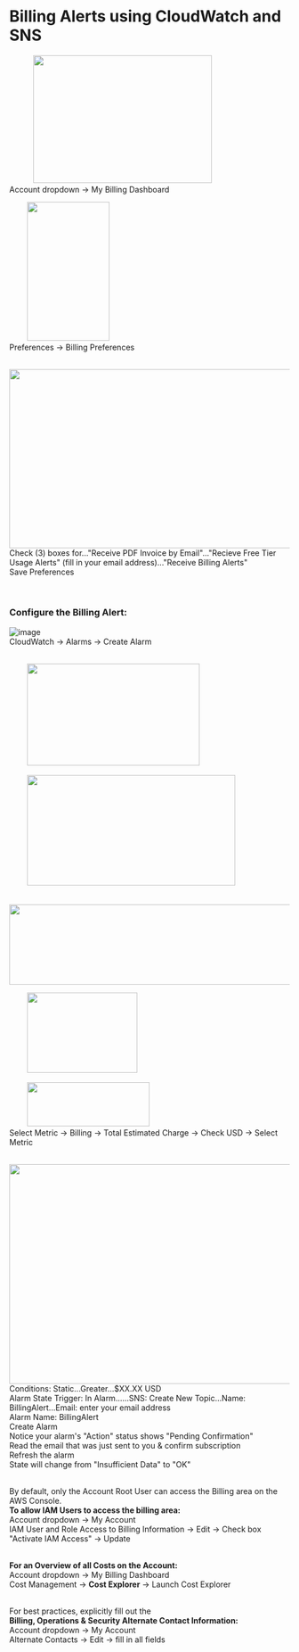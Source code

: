 # Billing Alerts using CloudWatch and SNS

&nbsp;&nbsp;&nbsp;&nbsp;&nbsp;&nbsp;&nbsp;&nbsp;&nbsp;&nbsp;&nbsp;<img src="https://user-images.githubusercontent.com/80132085/112924969-0d4a1e00-90df-11eb-85ab-989ba5b7ff81.png" width="321" height="229.5"> \
Account dropdown → My Billing Dashboard

&nbsp;&nbsp;&nbsp;&nbsp;&nbsp;&nbsp;&nbsp;&nbsp;<img src="https://user-images.githubusercontent.com/80132085/112925436-dc1e1d80-90df-11eb-8134-fb78827bba5a.png" width="148.5" height="249"> \
Preferences → Billing Preferences

&nbsp;&nbsp;&nbsp;&nbsp;&nbsp;&nbsp;&nbsp;&nbsp;<img src="https://user-images.githubusercontent.com/80132085/112925731-5058c100-90e0-11eb-8af1-1e319429b1c1.png" width="873.75" height="321"> \
Check (3) boxes for..."Receive PDF Invoice by Email"..."Recieve Free Tier Usage Alerts" (fill in your email address)..."Receive Billing Alerts" \
Save Preferences

<br/>

### Configure the Billing Alert:

![image](https://user-images.githubusercontent.com/80132085/112926232-2522a180-90e1-11eb-9d57-1b232526ed1d.png) \
CloudWatch → Alarms → Create Alarm

\
&nbsp;&nbsp;&nbsp;&nbsp;&nbsp;&nbsp;&nbsp;&nbsp;<img src="https://user-images.githubusercontent.com/80132085/112926710-d6c1d280-90e1-11eb-8884-94cdc10c6b6d.png" width="310.5" height="183">

&nbsp;&nbsp;&nbsp;&nbsp;&nbsp;&nbsp;&nbsp;&nbsp;<img src="https://user-images.githubusercontent.com/80132085/112926781-f48f3780-90e1-11eb-8ab6-7174f23a1a56.png" width="374.25" height="198">

&nbsp;&nbsp;&nbsp;&nbsp;&nbsp;&nbsp;&nbsp;&nbsp;<img src="https://user-images.githubusercontent.com/80132085/112926829-040e8080-90e2-11eb-9049-fe5afb94f2cc.png" width="617.25" height="144">

&nbsp;&nbsp;&nbsp;&nbsp;&nbsp;&nbsp;&nbsp;&nbsp;<img src="https://user-images.githubusercontent.com/80132085/112926917-21dbe580-90e2-11eb-8ec3-3286c125af19.png" width="198.75" height="144">

&nbsp;&nbsp;&nbsp;&nbsp;&nbsp;&nbsp;&nbsp;&nbsp;<img src="https://user-images.githubusercontent.com/80132085/112926939-2a342080-90e2-11eb-9250-075c335560b2.png" width="220.5" height="79.5">\
Select Metric → Billing → Total Estimated Charge → Check USD → Select Metric

&nbsp;&nbsp;&nbsp;&nbsp;&nbsp;&nbsp;&nbsp;&nbsp;<img src="https://user-images.githubusercontent.com/80132085/112927779-88adce80-90e3-11eb-9ede-88e53688cb7a.png" width="576" height="393.75"> \
Conditions: Static...Greater...$XX.XX USD \
Alarm State Trigger: In Alarm......SNS: Create New Topic...Name: BillingAlert...Email: enter your email address \
Alarm Name: BillingAlert \
Create Alarm \
Notice your alarm's "Action" status shows "Pending Confirmation" \
Read the email that was just sent to you & confirm subscription \
Refresh the alarm \
State will change from "Insufficient Data" to "OK"

\
By default, only the Account Root User can access the Billing area on the AWS Console. \
**To allow IAM Users to access the billing area:** \
Account dropdown → My Account \
IAM User and Role Access to Billing Information → Edit → Check box "Activate IAM Access" → Update

\
**For an Overview of all Costs on the Account:** \
Account dropdown → My Billing Dashboard \
Cost Management → **Cost Explorer** → Launch Cost Explorer

\
For best practices, explicitly fill out the \
**Billing, Operations & Security Alternate Contact Information:** \
Account dropdown → My Account \
Alternate Contacts → Edit → fill in all fields
